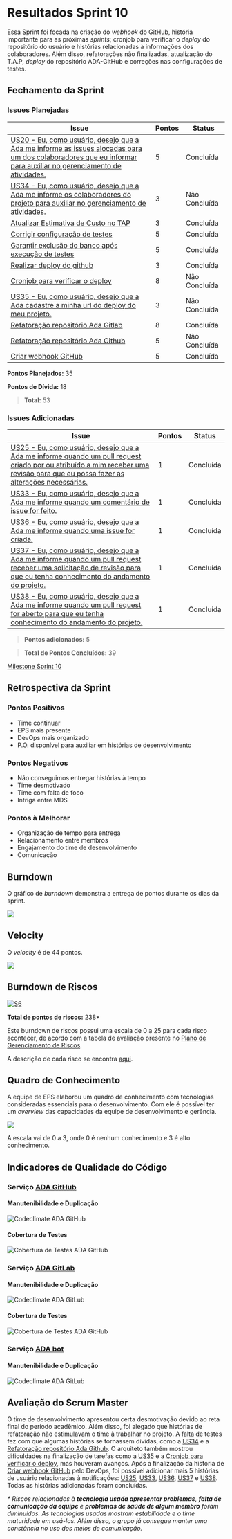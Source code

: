 # Resultados Sprint 10

Essa Sprint foi focada na criação do _webhook_ do GitHub, história importante para as próximas _sprints_; cronjob para verificar o _deploy_ do repositório do usuário e histórias relacionadas à informações dos colaboradores. Além disso, refatorações não finalizadas, atualização do T.A.P, _deploy_ do repositório ADA-GitHub e correções nas configurações de testes.

## Fechamento da Sprint
### Issues Planejadas
| Issue | Pontos | Status |
| ----- | ------ | ------ |
| [US20 - Eu, como usuário, desejo que a Ada me informe as issues alocadas para um dos colaboradores que eu informar para auxiliar no gerenciamento de atividades.](https://github.com/fga-eps-mds/2019.1-ADA/issues/235) | 5 | Concluída |
| [US34 - Eu, como usuário, desejo que a Ada me informe os colaboradores do projeto para auxiliar no gerenciamento de atividades.](https://github.com/fga-eps-mds/2019.1-ADA/issues/234) | 3 | Não Concluída |
| [Atualizar Estimativa de Custo no TAP](https://github.com/fga-eps-mds/2019.1-ada/issues/220) | 3 | Concluída |
| [Corrigir configuração de testes](https://github.com/fga-eps-mds/2019.1-ada/issues/228) | 5 | Concluída |
| [Garantir exclusão do banco após execução de testes](https://github.com/fga-eps-mds/2019.1-ada/issues/229) | 5 | Concluída |
| [Realizar deploy do github](https://github.com/fga-eps-mds/2019.1-ADA/issues/230) | 3 | Concluída |
| [Cronjob para verificar o deploy](https://github.com/fga-eps-mds/2019.1-ADA/issues/231) | 8 | Não Concluída |
| [US35 - Eu, como usuário, desejo que a Ada cadastre a minha url do deploy do meu projeto.](https://github.com/fga-eps-mds/2019.1-ADA/issues/232) | 3 | Não Concluída |
| [Refatoração repositório Ada Gitlab](https://github.com/fga-eps-mds/2019.1-ada/issues/209) | 8 | Concluída |
| [Refatoração repositório Ada Github](https://github.com/fga-eps-mds/2019.1-ada/issues/211) | 5 | Não Concluída |
| [Criar webhook GitHub](https://github.com/fga-eps-mds/2019.1-ADA/issues/218) | 5 | Concluída |

__Pontos Planejados:__ 35

__Pontos de Dívida:__ 18

> __Total:__  53 

### Issues Adicionadas

| Issue | Pontos | Status |
| ----- | ------ | ------ |
| [US25 - Eu, como usuário, desejo que a Ada me informe quando um pull request criado por ou atribuído a mim receber uma revisão para que eu possa fazer as alterações necessárias.](https://github.com/fga-eps-mds/2019.1-ADA/issues/243) | 1 | Concluída |
| [US33 - Eu, como usuário, desejo que a Ada me informe quando um comentário de issue for feito.](https://github.com/fga-eps-mds/2019.1-ADA/issues/246) | 1 | Concluída |
| [US36 - Eu, como usuário, desejo que a Ada me informe quando uma issue for criada.](https://github.com/fga-eps-mds/2019.1-ADA/issues/247) | 1 | Concluída |
| [US37 - Eu, como usuário, desejo que a Ada me informe quando um pull request receber uma solicitação de revisão para que eu tenha conhecimento do andamento do projeto.](https://github.com/fga-eps-mds/2019.1-ADA/issues/244) | 1 | Concluída |
| [US38 - Eu, como usuário, desejo que a Ada me informe quando um pull request for aberto para que eu tenha conhecimento do andamento do projeto.](https://github.com/fga-eps-mds/2019.1-ADA/issues/245) | 1 | Concluída |

> __Pontos adicionados:__ 5

> __Total de Pontos Concluídos:__ 39

[Milestone Sprint 10](https://github.com/fga-eps-mds/2019.1-ADA/milestone/11)

## Retrospectiva da Sprint

### Pontos Positivos

* Time continuar
* EPS mais presente 
* DevOps mais organizado 
* P.O. disponível para auxiliar em histórias de desenvolvimento

### Pontos Negativos

* Não conseguimos entregar histórias à tempo
* Time desmotivado
* Time com falta de foco
* Intriga entre MDS


### Pontos à Melhorar

* Organização de tempo para entrega
* Relacionamento entre membros
* Engajamento do time de desenvolvimento
* Comunicação


## Burndown

O gráfico de _burndown_ demonstra a entrega de pontos durante os dias da sprint. 

![](../../assets/img/sprints/sprint10/burndown_sprint10.png)

## Velocity
O _velocity_ é de 44 pontos.

![](../../assets/img/sprints/sprint10/velocity_sprint10.png)

## Burndown de Riscos

[![S6](../../assets/img/sprints/sprint10/burndown_de_riscos_sprint10.png "Clique para ver em detalhes")](https://docs.google.com/spreadsheets/d/1G8-T3FLlQzlU4nXsHyqAN90bHexrcHYGM2LAcBi4Ph0/edit#gid=0) 

__Total de pontos de riscos:__ 238*

Este burndown de riscos possui uma escala de 0 a 25 para cada risco acontecer, de acordo com a tabela de avaliação presente no [Plano de Gerenciamento de Riscos](https://fga-eps-mds.github.io/2019.1-ADA/#/docs/project/risk_management_plan?id=_53-avalia%c3%a7%c3%a3o-dos-riscos).

A descrição de cada risco se encontra [aqui](https://fga-eps-mds.github.io/2019.1-ADA/#/docs/project/risk_management_plan?id=_4-identifica%c3%a7%c3%a3o-dos-riscos).

## Quadro de Conhecimento

A equipe de EPS elaborou um quadro de conhecimento com tecnologias consideradas essenciais para o desenvolvimento. Com ele é possível ter um _overview_ das capacidades da equipe de desenvolvimento e gerência. 

![](../../assets/img/sprints/sprint10/quadro_de_conhecimentos_sprint10.png)

A escala vai de 0 a 3, onde 0 é nenhum conhecimento e 3 é alto conhecimento.

## Indicadores de Qualidade do Código



### Serviço [ADA GitHub](https://github.com/fga-eps-mds/2019.1-ADA-github)

#### Manutenibilidade e Duplicação

![Codeclimate ADA GitHub](../../assets/img/sprints/sprint10/codeclimate_github_sprint10.png)

#### Cobertura de Testes 

![Cobertura de Testes ADA GitHub](../../assets/img/sprints/sprint10/cobertura_de_testes_github_sprint10.png)

### Serviço [ADA GitLab](https://github.com/fga-eps-mds/2019.1-ADA-gitlab)

#### Manutenibilidade e Duplicação

![Codeclimate ADA GitLub](../../assets/img/sprints/sprint10/codeclimate_gitlab_sprint10.png)

#### Cobertura de Testes 

![Cobertura de Testes ADA GitHub](../../assets/img/sprints/sprint10/cobertura_de_testes_gitlab_sprint10.png)

### Serviço [ADA bot](https://github.com/fga-eps-mds/2019.1-ADA)

#### Manutenibilidade e Duplicação

![Codeclimate ADA GitLub](../../assets/img/sprints/sprint10/codeclimate_ada_sprint10.png)

## Avaliação do Scrum Master

O time de desenvolvimento apresentou certa desmotivação devido ao reta final do período acadêmico. Além disso, foi alegado que histórias de refatoração não estimulavam o time à trabalhar no projeto.
A falta de testes fez com que algumas histórias se tornassem dívidas, como a [US34](https://github.com/fga-eps-mds/2019.1-ADA/issues/234) e a [Refatoração repositório Ada Github](https://github.com/fga-eps-mds/2019.1-ada/issues/211). O arquiteto também mostrou dificuldades na finalização de tarefas como a [US35](https://github.com/fga-eps-mds/2019.1-ADA/issues/232) e a [Cronjob para verificar o deploy](https://github.com/fga-eps-mds/2019.1-ADA/issues/231), mas houveram avanços.
Após a finalização da história de [Criar webhook GitHub](https://github.com/fga-eps-mds/2019.1-ADA/issues/218) pelo DevOps, foi possível adicionar mais 5 histórias de usuário relacionadas à notificações: [US25](https://github.com/fga-eps-mds/2019.1-ADA/issues/243), [US33](https://github.com/fga-eps-mds/2019.1-ADA/issues/246), [US36](https://github.com/fga-eps-mds/2019.1-ADA/issues/247), [US37](https://github.com/fga-eps-mds/2019.1-ADA/issues/244) e [US38](https://github.com/fga-eps-mds/2019.1-ADA/issues/245). Todas as histórias adicionadas foram concluídas.

_\* Riscos relacionados à __tecnologia usada apresentar problemas__, __falta de comunicação da equipe__ e __problemas de saúde de algum membro__ foram diminuídos. As tecnologias usadas mostram estabilidade e o time maturidade em usá-las. Além disso, o grupo já consegue manter uma constância no uso dos meios de comunicação._